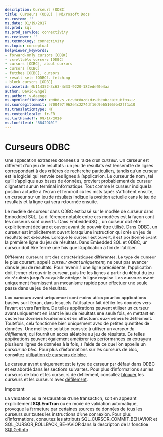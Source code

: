 ```yaml
---
description: Curseurs (ODBC)
title: Curseurs (ODBC) | Microsoft Docs
ms.custom: ''
ms.date: 01/19/2017
ms.prod: sql
ms.prod_service: connectivity
ms.reviewer: ''
ms.technology: connectivity
ms.topic: conceptual
helpviewer_keywords:
- forward-only cursors [ODBC]
- scrollable cursors [ODBC]
- cursors [ODBC], about cursors
- cursors [ODBC]
- fetches [ODBC], cursors
- result sets [ODBC], fetching
- block cursors [ODBC]
ms.assetid: 0b114352-3c63-4d33-9220-182ede90e4aa
author: David-Engel
ms.author: v-daenge
ms.openlocfilehash: 10dbd2517c29bcd02d1d39abe0b2caec1bf03312
ms.sourcegitcommit: e700497f962e4c2274df16d9e651059b42ff1a10
ms.translationtype: MT
ms.contentlocale: fr-FR
ms.lasthandoff: 08/17/2020
ms.locfileid: "88429401"
---
```

# <a name="odbc-cursors"></a>Curseurs ODBC
Une application extrait les données à l’aide d’un *curseur*. Un curseur est différent d’un jeu de résultats : un jeu de résultats est l’ensemble de lignes correspondant à des critères de recherche particuliers, tandis qu’un curseur est le logiciel qui renvoie ces lignes à l’application. Le curseur de nom *,* tel qu’il s’applique aux bases de données, provient probablement du curseur clignotant sur un terminal informatique. Tout comme le curseur indique la position actuelle à l’écran et l’endroit où les mots tapés s’affichent ensuite, un curseur sur un jeu de résultats indique la position actuelle dans le jeu de résultats et la ligne qui sera retournée ensuite.  
  
 Le modèle de curseur dans ODBC est basé sur le modèle de curseur dans Embedded SQL. La différence notable entre ces modèles est la façon dont les curseurs sont ouverts. Dans EmbeddedSQL, un curseur doit être explicitement déclaré et ouvert avant de pouvoir être utilisé. Dans ODBC, un curseur est implicitement ouvert lorsqu’une instruction qui crée un jeu de résultats est exécutée. Lorsque le curseur est ouvert, il est positionné avant la première ligne du jeu de résultats. Dans Embedded SQL et ODBC, un curseur doit être fermé une fois que l’application a fini de l’utiliser.  
  
 Différents curseurs ont des caractéristiques différentes. Le type de curseur le plus courant, appelé *curseur avant uniquement,* ne peut pas avancer dans le jeu de résultats. Pour revenir à une ligne précédente, l’application doit fermer et rouvrir le curseur, puis lire les lignes à partir du début du jeu de résultats jusqu’à ce qu’elle atteigne la ligne requise. Les curseurs avant uniquement fournissent un mécanisme rapide pour effectuer une seule passe dans un jeu de résultats.  
  
 Les curseurs avant uniquement sont moins utiles pour les applications basées sur l’écran, dans lesquels l’utilisateur fait défiler les données vers l’avant et vers l’arrière. De telles applications peuvent utiliser un curseur avant uniquement en lisant le jeu de résultats une seule fois, en mettant en cache les données localement et en effectuant eux-mêmes le défilement. Toutefois, cela fonctionne bien uniquement avec de petites quantités de données. Une meilleure solution consiste à utiliser un *curseur de défilement,* qui fournit un accès aléatoire au jeu de résultats. De telles applications peuvent également améliorer les performances en extrayant plusieurs lignes de données à la fois, à l’aide de ce que l’on appelle un *curseur de bloc.* Pour plus d’informations sur les curseurs de bloc, consultez [utilisation de curseurs de bloc](../../../odbc/reference/develop-app/using-block-cursors.md).  
  
 Le curseur avant uniquement est le type de curseur par défaut dans ODBC et est abordé dans les sections suivantes. Pour plus d’informations sur les curseurs de bloc et les curseurs de défilement, consultez [bloquer](../../../odbc/reference/develop-app/block-cursors.md) les curseurs et les curseurs avec [défilement](../../../odbc/reference/develop-app/scrollable-cursors.md).  
  
> [!IMPORTANT]  
>  La validation ou la restauration d’une transaction, soit en appelant explicitement **SQLEndTran** ou en mode de validation automatique, provoque la fermeture par certaines sources de données de tous les curseurs sur toutes les instructions d’une connexion. Pour plus d’informations, consultez les attributs SQL_CURSOR_COMMIT_BEHAVIOR et SQL_CURSOR_ROLLBACK_BEHAVIOR dans la description de la fonction [SQLGetInfo](../../../odbc/reference/syntax/sqlgetinfo-function.md) .
